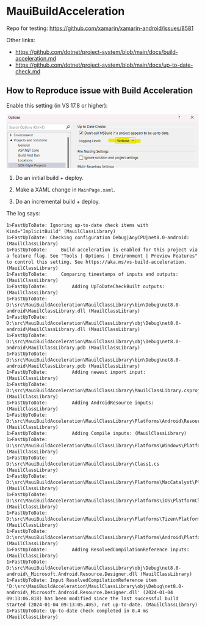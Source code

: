 # MauiBuildAcceleration

Repo for testing: https://github.com/xamarin/xamarin-android/issues/8581

Other links:

* https://github.com/dotnet/project-system/blob/main/docs/build-acceleration.md
* https://github.com/dotnet/project-system/blob/main/docs/up-to-date-check.md

## How to Reproduce issue with Build Acceleration

Enable this setting (in VS 17.8 or higher):

![Screenshot of Options > SDK Style Projects > Up to Date Checks > Logging Level](docs/setting.png)

1. Do an initial build + deploy.

2. Make a XAML change in `MainPage.xaml`.

3. Do an incremental build + deploy.

The log says:

```
1>FastUpToDate: Ignoring up-to-date check items with Kind="ImplicitBuild" (MauilClassLibrary)
1>FastUpToDate: Checking configuration Debug|AnyCPU|net8.0-android: (MauilClassLibrary)
1>FastUpToDate:     Build acceleration is enabled for this project via a feature flag. See "Tools | Options | Environment | Preview Features" to control this setting. See https://aka.ms/vs-build-acceleration. (MauilClassLibrary)
1>FastUpToDate:     Comparing timestamps of inputs and outputs: (MauilClassLibrary)
1>FastUpToDate:         Adding UpToDateCheckBuilt outputs: (MauilClassLibrary)
1>FastUpToDate:             D:\src\MauiBuildAcceleration\MauilClassLibrary\bin\Debug\net8.0-android\MauilClassLibrary.dll (MauilClassLibrary)
1>FastUpToDate:             D:\src\MauiBuildAcceleration\MauilClassLibrary\obj\Debug\net8.0-android\MauilClassLibrary.dll (MauilClassLibrary)
1>FastUpToDate:             D:\src\MauiBuildAcceleration\MauilClassLibrary\obj\Debug\net8.0-android\MauilClassLibrary.pdb (MauilClassLibrary)
1>FastUpToDate:             D:\src\MauiBuildAcceleration\MauilClassLibrary\bin\Debug\net8.0-android\MauilClassLibrary.pdb (MauilClassLibrary)
1>FastUpToDate:         Adding newest import input: (MauilClassLibrary)
1>FastUpToDate:             D:\src\MauiBuildAcceleration\MauilClassLibrary\MauilClassLibrary.csproj (MauilClassLibrary)
1>FastUpToDate:         Adding AndroidResource inputs: (MauilClassLibrary)
1>FastUpToDate:             D:\src\MauiBuildAcceleration\MauilClassLibrary\Platforms\Android\Resources\values\strings.xml (MauilClassLibrary)
1>FastUpToDate:         Adding Compile inputs: (MauilClassLibrary)
1>FastUpToDate:             D:\src\MauiBuildAcceleration\MauilClassLibrary\Platforms\Windows\PlatformClass1.cs (MauilClassLibrary)
1>FastUpToDate:             D:\src\MauiBuildAcceleration\MauilClassLibrary\Class1.cs (MauilClassLibrary)
1>FastUpToDate:             D:\src\MauiBuildAcceleration\MauilClassLibrary\Platforms\MacCatalyst\PlatformClass1.cs (MauilClassLibrary)
1>FastUpToDate:             D:\src\MauiBuildAcceleration\MauilClassLibrary\Platforms\iOS\PlatformClass1.cs (MauilClassLibrary)
1>FastUpToDate:             D:\src\MauiBuildAcceleration\MauilClassLibrary\Platforms\Tizen\PlatformClass1.cs (MauilClassLibrary)
1>FastUpToDate:             D:\src\MauiBuildAcceleration\MauilClassLibrary\Platforms\Android\PlatformClass1.cs (MauilClassLibrary)
1>FastUpToDate:         Adding ResolvedCompilationReference inputs: (MauilClassLibrary)
1>FastUpToDate:             D:\src\MauiBuildAcceleration\MauilClassLibrary\obj\Debug\net8.0-android\_Microsoft.Android.Resource.Designer.dll (MauilClassLibrary)
1>FastUpToDate: Input ResolvedCompilationReference item 'D:\src\MauiBuildAcceleration\MauilClassLibrary\obj\Debug\net8.0-android\_Microsoft.Android.Resource.Designer.dll' (2024-01-04 09:13:06.818) has been modified since the last successful build started (2024-01-04 09:13:05.405), not up-to-date. (MauilClassLibrary)
1>FastUpToDate: Up-to-date check completed in 0.4 ms (MauilClassLibrary)
```
